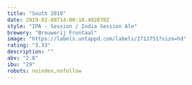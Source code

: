 ```yaml
---
title: "South 2018"
date: 2019-02-08T14:00:18.492870Z
style: "IPA - Session / India Session Ale"
brewery: "Brouwerij Frontaal"
image: "https://labels.untappd.com/labels/2713751?size=hd"
rating: "3.33"
description: ""
abv: "2.8"
ibu: "29"
robots: noindex,nofollow
---
```


